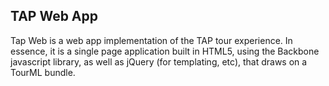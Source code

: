 TAP Web App
---

Tap Web is a web app implementation of the TAP tour experience. In essence, it is a single page application built in HTML5, using the Backbone javascript library, as well as jQuery (for templating, etc), that draws on a TourML bundle.